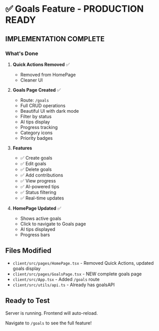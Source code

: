 # ✅ Goals Feature - PRODUCTION READY

## **IMPLEMENTATION COMPLETE**

### **What's Done**

1. **Quick Actions Removed** ✅
   - Removed from HomePage
   - Cleaner UI

2. **Goals Page Created** ✅
   - Route: `/goals`
   - Full CRUD operations
   - Beautiful UI with dark mode
   - Filter by status
   - AI tips display
   - Progress tracking
   - Category icons
   - Priority badges

3. **Features**
   - ✅ Create goals
   - ✅ Edit goals
   - ✅ Delete goals
   - ✅ Add contributions
   - ✅ View progress
   - ✅ AI-powered tips
   - ✅ Status filtering
   - ✅ Real-time updates

4. **HomePage Updated** ✅
   - Shows active goals
   - Click to navigate to Goals page
   - AI tips displayed
   - Progress bars

## **Files Modified**

- `client/src/pages/HomePage.tsx` - Removed Quick Actions, updated goals display
- `client/src/pages/GoalsPage.tsx` - NEW complete goals page
- `client/src/App.tsx` - Added `/goals` route
- `client/src/utils/api.ts` - Already has goalsAPI

## **Ready to Test**

Server is running. Frontend will auto-reload.

Navigate to `/goals` to see the full feature!

